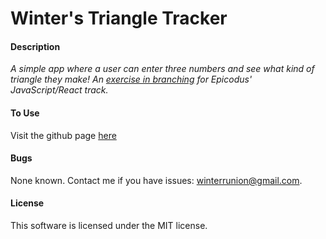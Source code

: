 # Winter's Triangle Tracker

#### Description
_A simple app where a user can enter three numbers and see what kind of triangle they make! An [exercise in branching](https://www.learnhowtoprogram.com/intro-to-programming-part-time-react-track/jquery-branching-and-looping/practice-triangle-tracker-47ab95ec-f930-4077-a89e-25fcf9e96be3) for Epicodus' JavaScript/React track._ 

#### To Use

Visit the github page [here](#)

#### Bugs

None known. Contact me if you have issues: winterrunion@gmail.com.

#### License

This software is licensed under the MIT license.

